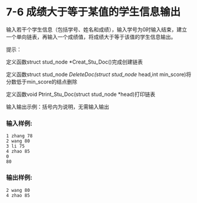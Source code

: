# 7-6 成绩大于等于某值的学生信息输出
输入若干个学生信息（包括学号、姓名和成绩），输入学号为0时输入结束，建立一个单向链表，再输入一个成绩值，将成绩大于等于该值的学生信息输出。

提示：

定义函数struct stud_node *Creat_Stu_Doc()完成创建链表

定义函数struct stud_node _DeleteDoc(struct stud_node_ head,int
min_score)将分数低于min_score的结点删除

定义函数void Ptrint_Stu_Doc(struct stud_node *head)打印链表

输入输出示例：括号内为说明，无需输入输出

### 输入样例:

    
    
    1 zhang 78
    2 wang 80
    3 li 75
    4 zhao 85
    0
    80
    

### 输出样例:

    
    
    2 wang 80
    4 zhao 85
    


